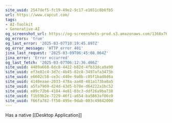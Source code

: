 ```yaml
---
site_uuid: 2547def5-fc19-49e2-9c17-e1651c8b6fb5
url: https://www.capcut.com/
tags:
- AI-Toolkit
- Generative-AI
og_screenshot_url: https://og-screenshots-prod.s3.amazonaws.com/1366x768/80/false/080b8ca5fc3b8b4fff4e350e8d4d501f167b01c72862170bfe22b70c4d62041e.jpeg
og_errors: 'true'
og_last_error: '2025-03-07T10:19:45.897Z'
og_error_message: 'HTTP error 401'
jina_last_request: '2025-03-09T06:45:08.064Z'
jina_error: 'Error occurred'
og_last_fetch: '2025-03-07T06:12:36.466Z'
site_uuid: 4489a668-6dc8-4422-b82d-4fb33dca9a90
site_uuid: ef3e81c4-3d7c-4b45-82c8-3497afa3473b
site_uuid: e6602c58-ce3c-440e-9a0b-c05f1bad8d6a
site_uuid: 4140eaae-2033-478a-aa48-481a173ba0a5
site_uuid: a5fa7969-d24d-43d5-b70e-d64222a1bc52
site_uuid: e89c72b6-4184-4e81-83c3-ddf26a9ba738
site_uuid: f1b59b2e-7229-46f1-a654-ba5863af06c0
site_uuid: f66fa782-ff50-495e-9dab-003c49842000
---
```

Has a native [[Desktop Application]]
